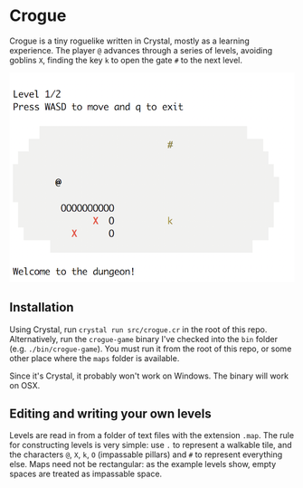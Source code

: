 # Crogue

Crogue is a tiny roguelike written in Crystal, mostly as a learning experience. The player `@` advances through a series of levels, avoiding goblins `X`, finding the key `k` to open the gate `#` to the next level. 

![Screenshot](./screenshot.png)

## Installation

Using Crystal, run `crystal run src/crogue.cr` in the root of this repo. Alternatively, run the `crogue-game` binary I've checked into the `bin` folder (e.g. `./bin/crogue-game`). You must run it from the root of this repo, or some other place where the `maps` folder is available.

Since it's Crystal, it probably won't work on Windows. The binary will work on OSX.

## Editing and writing your own levels

Levels are read in from a folder of text files with the extension `.map`. The rule for constructing levels is very simple: use `.` to represent a walkable tile, and the characters `@`, `X`, `k`, `O` (impassable pillars) and `#` to represent everything else. Maps need not be rectangular: as the example levels show, empty spaces are treated as impassable space.
